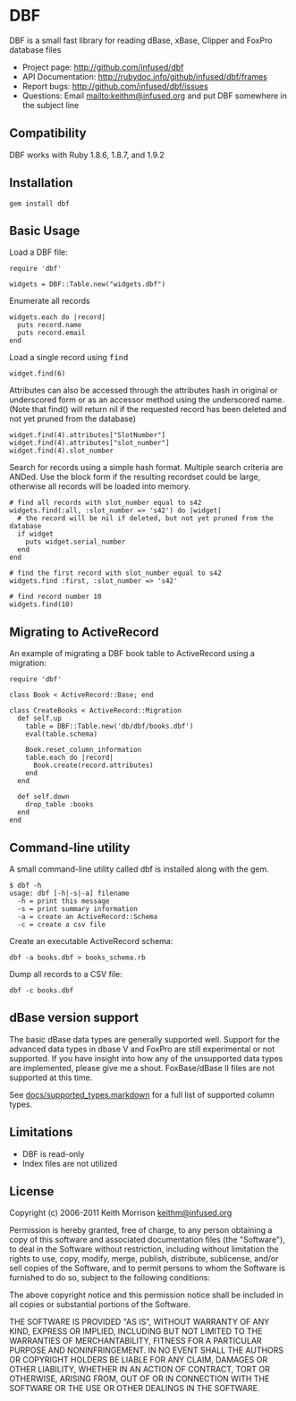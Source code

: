 # DBF

DBF is a small fast library for reading dBase, xBase, Clipper and FoxPro
database files

* Project page: <http://github.com/infused/dbf>
* API Documentation: <http://rubydoc.info/github/infused/dbf/frames>
* Report bugs: <http://github.com/infused/dbf/issues>
* Questions: Email <mailto:keithm@infused.org> and put DBF somewhere in the 
  subject line

## Compatibility

DBF works with Ruby 1.8.6, 1.8.7, and 1.9.2

## Installation
  
    gem install dbf
  
## Basic Usage

Load a DBF file:

    require 'dbf'

    widgets = DBF::Table.new("widgets.dbf")

Enumerate all records

    widgets.each do |record|
      puts record.name
      puts record.email
    end
    
Load a single record using <tt>find</tt>

    widget.find(6)

Attributes can also be accessed through the attributes hash in original or
underscored form or as an accessor method using the underscored name. (Note
that find() will return nil if the requested record has been deleted and not
yet pruned from the database)

    widget.find(4).attributes["SlotNumber"]
    widget.find(4).attributes["slot_number"]
    widget.find(4).slot_number
  
Search for records using a simple hash format. Multiple search criteria are
ANDed. Use the block form if the resulting recordset could be large, otherwise
all records will be loaded into memory.
    
    # find all records with slot_number equal to s42
    widgets.find(:all, :slot_number => 's42') do |widget|
      # the record will be nil if deleted, but not yet pruned from the database
      if widget
        puts widget.serial_number
      end
    end
    
    # find the first record with slot_number equal to s42
    widgets.find :first, :slot_number => 's42'
    
    # find record number 10
    widgets.find(10)
  
## Migrating to ActiveRecord

An example of migrating a DBF book table to ActiveRecord using a migration:

    require 'dbf'

    class Book < ActiveRecord::Base; end
    
    class CreateBooks < ActiveRecord::Migration
      def self.up
        table = DBF::Table.new('db/dbf/books.dbf')
        eval(table.schema)
        
        Book.reset_column_information
        table.each do |record|
          Book.create(record.attributes)
        end
      end

      def self.down
        drop_table :books
      end
    end
  
## Command-line utility

A small command-line utility called dbf is installed along with the gem.

    $ dbf -h
    usage: dbf [-h|-s|-a] filename
      -h = print this message
      -s = print summary information
      -a = create an ActiveRecord::Schema
      -c = create a csv file
      
Create an executable ActiveRecord schema:
    
    dbf -a books.dbf > books_schema.rb
    
Dump all records to a CSV file:

    dbf -c books.dbf
      
## dBase version support

The basic dBase data types are generally supported well. Support for the
advanced data types in dbase V and FoxPro are still experimental or not
supported. If you have insight into how any of the unsupported data types are
implemented, please give me a shout. FoxBase/dBase II files are not supported
at this time.

See
[docs/supported_types.markdown](http://github.com/infused/dbf/blob/master/docs/supported_types.markdown)
for a full list of supported column types.

## Limitations

* DBF is read-only
* Index files are not utilized

## License

Copyright (c) 2006-2011 Keith Morrison <keithm@infused.org>

Permission is hereby granted, free of charge, to any person
obtaining a copy of this software and associated documentation
files (the "Software"), to deal in the Software without
restriction, including without limitation the rights to use,
copy, modify, merge, publish, distribute, sublicense, and/or sell
copies of the Software, and to permit persons to whom the
Software is furnished to do so, subject to the following
conditions:

The above copyright notice and this permission notice shall be
included in all copies or substantial portions of the Software.

THE SOFTWARE IS PROVIDED "AS IS", WITHOUT WARRANTY OF ANY KIND,
EXPRESS OR IMPLIED, INCLUDING BUT NOT LIMITED TO THE WARRANTIES
OF MERCHANTABILITY, FITNESS FOR A PARTICULAR PURPOSE AND
NONINFRINGEMENT. IN NO EVENT SHALL THE AUTHORS OR COPYRIGHT
HOLDERS BE LIABLE FOR ANY CLAIM, DAMAGES OR OTHER LIABILITY,
WHETHER IN AN ACTION OF CONTRACT, TORT OR OTHERWISE, ARISING
FROM, OUT OF OR IN CONNECTION WITH THE SOFTWARE OR THE USE OR
OTHER DEALINGS IN THE SOFTWARE.
